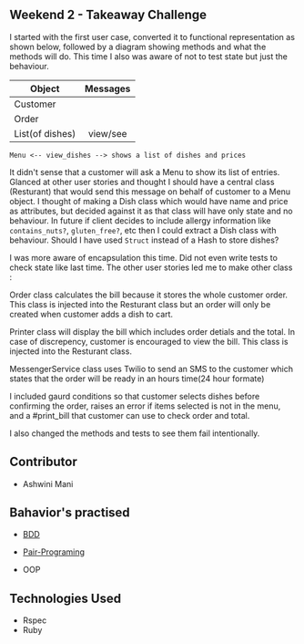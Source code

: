 ## Weekend 2 - Takeaway Challenge

I started with the first user case, converted it to functional representation as shown below, followed by a diagram showing methods and what the methods will do. This time I also was aware of not to test state but just the behaviour.

| Object         | Messages          |
| ---------------|:-----------------:|
| Customer       |                   |
| Order          |                   |
| List(of dishes)| view/see          | |                                         

```
Menu <-- view_dishes --> shows a list of dishes and prices
```
It didn't sense that a customer will ask a Menu to show its list of entries. Glanced at other user stories and thought I should have a central class (Resturant) that would send this message on behalf of customer to a Menu object. I thought of making a Dish class which would have name and price as attributes, but decided against it as that class will have only state and no behaviour. In future if client decides to include allergy information like `contains_nuts?`, `gluten_free?`, etc then I could extract a Dish class with behaviour. Should I have used `Struct` instead of a Hash to store dishes?

I was more aware of encapsulation this time. Did not even write tests to check state like last time. The other user stories led me to make other class :

Order class calculates the bill because it stores the whole customer order. This class is injected into the Resturant class but an order will only be created when customer adds a dish to cart.

Printer class will display the bill which includes order detials and the total. In case of discrepency, customer is encouraged to view the bill. This class is injected into the Resturant class.

MessengerService class uses Twilio to send an SMS to the customer which states that the order will be ready in an hours time(24 hour formate)

I included gaurd conditions so that customer selects dishes before confirming the order, raises an error if items selected is not in the menu, and a #print_bill that customer can use to check order and total.

I also changed the methods and tests to see them fail intentionally.

## Contributor
- Ashwini Mani

## Bahavior's practised
- [BDD](https://github.com/makersacademy/course/blob/master/pills/bdd_cycle.md)
- [Pair-Programing](https://github.com/makersacademy/course/blob/master/pills/pairing.md)

- OOP

## Technologies Used
- Rspec
- Ruby
